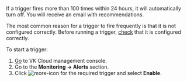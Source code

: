 If a trigger fires more than 100 times within 24 hours, it will automatically turn off. You will receive an email with recommendations.

The most common reason for a trigger to fire frequently is that it is not configured correctly. Before running a trigger, [check](/en/monitoring-services/alerting/triggers/triggers-add) that it is configured correctly.

To start a trigger:

1. [Go](https://msk.cloud.vk.com/app/en) to VK Cloud management console.
1. Go to the **Monitoring → Alerts** section.
1. Click ![more-icon](/en/assets/more-icon.svg "inline") for the required trigger and select **Enable**.
